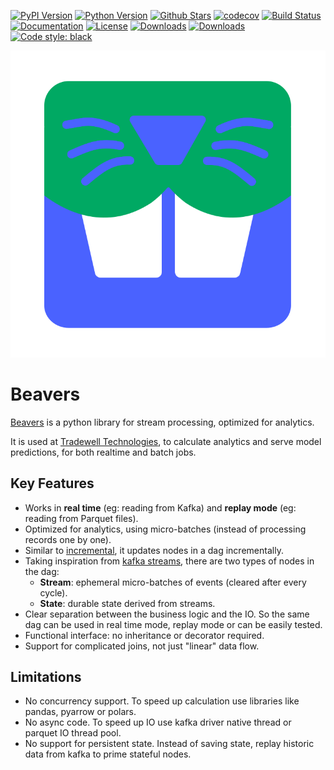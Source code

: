 
[![PyPI Version][pypi-image]][pypi-url]
[![Python Version][versions-image]][versions-url]
[![Github Stars][stars-image]][stars-url]
[![codecov][codecov-image]][codecov-url]
[![Build Status][build-image]][build-url]
[![Documentation][doc-image]][doc-url]
[![License][license-image]][license-url]
[![Downloads][downloads-image]][downloads-url]
[![Downloads][downloads-month-image]][downloads-month-url]
[![Code style: black][codestyle-image]][codestyle-url]

![Beavers Logo][5]

# Beavers

[Beavers][1] is a python library for stream processing, optimized for analytics. 

It is used at [Tradewell Technologies][2], 
to calculate analytics and serve model predictions,
for both realtime and batch jobs.

## Key Features

- Works in **real time** (eg: reading from Kafka) and **replay mode** (eg: reading from Parquet files).
- Optimized for analytics, using micro-batches (instead of processing records one by one).
- Similar to [incremental][3], it updates nodes in a dag incrementally.
- Taking inspiration from [kafka streams][4], there are two types of nodes in the dag:
    - **Stream**: ephemeral micro-batches of events (cleared after every cycle).
    - **State**: durable state derived from streams.
- Clear separation between the business logic and the IO. 
  So the same dag can be used in real time mode, replay mode or can be easily tested.
- Functional interface: no inheritance or decorator required.
- Support for complicated joins, not just "linear" data flow.

## Limitations

- No concurrency support. 
  To speed up calculation use libraries like pandas, pyarrow or polars.
- No async code.
  To speed up IO use kafka driver native thread or parquet IO thread pool.
- No support for persistent state. 
  Instead of saving state, replay historic data from kafka to prime stateful nodes. 

[1]: https://github.com/tradewelltech/beavers
[2]: https://www.tradewelltech.co/
[3]: https://github.com/janestreet/incremental
[4]: https://www.confluent.io/blog/kafka-streams-tables-part-1-event-streaming/
[5]: https://raw.githubusercontent.com/tradewelltech/beavers/master/docs/static/icons/beavers/logo.svg


[pypi-image]: https://img.shields.io/pypi/v/beavers
[pypi-url]: https://pypi.org/project/beavers/
[build-image]: https://github.com/tradewelltech/beavers/actions/workflows/ci.yaml/badge.svg
[build-url]: https://github.com/tradewelltech/beavers/actions/workflows/ci.yaml
[stars-image]: https://img.shields.io/github/stars/tradewelltech/beavers
[stars-url]: https://github.com/tradewelltech/beavers
[versions-image]: https://img.shields.io/pypi/pyversions/beavers
[versions-url]: https://pypi.org/project/beavers/
[doc-image]: https://readthedocs.org/projects/beavers/badge/?version=latest
[doc-url]: https://beavers.readthedocs.io/en/latest/?badge=latest
[license-image]: http://img.shields.io/:license-Apache%202-blue.svg
[license-url]: https://github.com/tradewelltech/beavers/blob/main/LICENSE
[codecov-image]: https://codecov.io/gh/tradewelltech/beavers/branch/main/graph/badge.svg?token=GY6KL7NT1Q
[codecov-url]: https://codecov.io/gh/tradewelltech/beavers
[downloads-image]: https://pepy.tech/badge/beavers
[downloads-url]: https://static.pepy.tech/badge/beavers
[downloads-month-image]: https://pepy.tech/badge/beavers/month
[downloads-month-url]: https://static.pepy.tech/badge/beavers/month
[codestyle-image]: https://img.shields.io/badge/code%20style-black-000000.svg
[codestyle-url]: https://github.com/ambv/black
[snyk-image]: https://snyk.io/advisor/python/beavers/badge.svg
[snyk-url]: https://snyk.io/advisor/python/beavers
